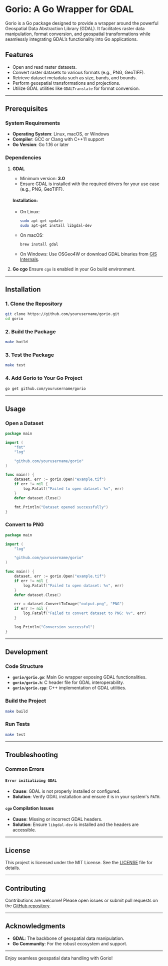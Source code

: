 # Gorio: A Go Wrapper for GDAL

Gorio is a Go package designed to provide a wrapper around the powerful Geospatial Data Abstraction Library (GDAL). It facilitates raster data manipulation, format conversion, and geospatial transformations while seamlessly integrating GDAL’s functionality into Go applications.

## Features

- Open and read raster datasets.
- Convert raster datasets to various formats (e.g., PNG, GeoTIFF).
- Retrieve dataset metadata such as size, bands, and bounds.
- Perform geospatial transformations and projections.
- Utilize GDAL utilities like `GDALTranslate` for format conversion.

---

## Prerequisites

### System Requirements
- **Operating System**: Linux, macOS, or Windows
- **Compiler**: GCC or Clang with C++11 support
- **Go Version**: Go 1.16 or later

### Dependencies

1. **GDAL**
   - Minimum version: **3.0**
   - Ensure GDAL is installed with the required drivers for your use case (e.g., PNG, GeoTIFF).

   #### Installation:
   - On Linux:
     ```bash
     sudo apt-get update
     sudo apt-get install libgdal-dev
     ```
   - On macOS:
     ```bash
     brew install gdal
     ```
   - On Windows:
     Use OSGeo4W or download GDAL binaries from [GIS Internals](https://www.gisinternals.com/).

2. **Go cgo**
   Ensure `cgo` is enabled in your Go build environment.

---

## Installation

### 1. Clone the Repository
```bash
git clone https://github.com/yourusername/gorio.git
cd gorio
```

### 2. Build the Package
```bash
make build
```

### 3. Test the Package
```bash
make test
```

### 4. Add Gorio to Your Go Project
```bash
go get github.com/yourusername/gorio
```

---

## Usage

### Open a Dataset
```go
package main

import (
    "fmt"
    "log"

    "github.com/yourusername/gorio"
)

func main() {
    dataset, err := gorio.Open("example.tif")
    if err != nil {
        log.Fatalf("Failed to open dataset: %v", err)
    }
    defer dataset.Close()

    fmt.Println("Dataset opened successfully")
}
```

### Convert to PNG
```go
package main

import (
    "log"

    "github.com/yourusername/gorio"
)

func main() {
    dataset, err := gorio.Open("example.tif")
    if err != nil {
        log.Fatalf("Failed to open dataset: %v", err)
    }
    defer dataset.Close()

    err = dataset.ConvertToImage("output.png", "PNG")
    if err != nil {
        log.Fatalf("Failed to convert dataset to PNG: %v", err)
    }

    log.Println("Conversion successful")
}
```

---

## Development

### Code Structure
- **`gorio/gorio.go`**: Main Go wrapper exposing GDAL functionalities.
- **`gorio/gorio.h`**: C header file for GDAL interoperability.
- **`gorio/gorio.cpp`**: C++ implementation of GDAL utilities.

### Build the Project
```bash
make build
```

### Run Tests
```bash
make test
```

---

## Troubleshooting

### Common Errors

#### `Error initializing GDAL`
- **Cause**: GDAL is not properly installed or configured.
- **Solution**: Verify GDAL installation and ensure it is in your system's `PATH`.

#### `cgo` Compilation Issues
- **Cause**: Missing or incorrect GDAL headers.
- **Solution**: Ensure `libgdal-dev` is installed and the headers are accessible.

---

## License

This project is licensed under the MIT License. See the [LICENSE](LICENSE) file for details.

---

## Contributing

Contributions are welcome! Please open issues or submit pull requests on the [GitHub repository](https://github.com/yourusername/gorio).

---

## Acknowledgments

- **GDAL**: The backbone of geospatial data manipulation.
- **Go Community**: For the robust ecosystem and support.

---

Enjoy seamless geospatial data handling with Gorio!

